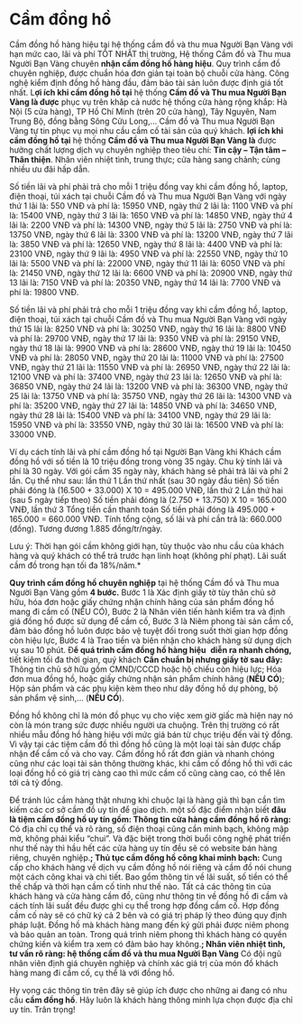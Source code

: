 # Cầm đồng hồ

Cầm đồng hồ hàng hiệu tại hệ thống cầm đồ và thu mua Người Bạn Vàng với hạn mức cao, lãi và phí TỐT NHẤT thị trường, Hệ thống Cầm đồ và Thu mua Người Bạn Vàng chuyên **nhận cầm đồng hồ hàng hiệu**. Quy trình cầm đồ chuyên nghiệp, được chuẩn hóa đơn giản tại toàn bộ chuỗi cửa hàng. Công nghệ kiểm định đồng hồ hàng đầu, đảm bảo tài sản luôn được định giá tốt nhất. L**ợi ích khi cầm đồng hồ tại** hệ thống **Cầm đồ và Thu mua Người Bạn Vàng là được** phục vụ trên khăp cả nước hệ thống cửa hàng rộng khắp: Hà Nội (5 cửa hàng), TP Hồ Chí Minh (trên 20 cửa hàng), Tây Nguyên, Nam Trung Bộ, đồng bằng Sông Cửu Long,… Cầm đồ và Thu mua Người Bạn Vàng tự tin phục vụ mọi nhu cầu cầm cố tài sản của quý khách. **lợi ích khi cầm đồng hồ tại** hệ thống **Cầm đồ và Thu mua Người Bạn Vàng là** được hưởng chất lượng dịch vụ chuyên nghiệp theo tiêu chí: **Tin cậy – Tận tâm – Thân thiện**. Nhân viên nhiệt tình, trung thực; cửa hàng sang chảnh; cùng nhiều ưu đãi hấp dẫn.

Số tiền lãi và phí phải trả cho mỗi 1 triệu đồng vay khi cầm đồng hồ, laptop, điện thoại, túi xách tại chuỗi Cầm đồ và Thu mua Người Bạn Vàng với ngày thứ 1 lãi là: 550 VNĐ và phí là: 15950 VNĐ, ngày thứ 2 lãi là: 1100 VNĐ và phí là: 15400 VNĐ, ngày thứ 3 lãi là: 1650 VNĐ và phí là: 14850 VNĐ, ngày thứ 4 lãi là: 2200 VNĐ và phí là: 14300 VNĐ, ngày thứ 5 lãi là: 2750 VNĐ và phí là: 13750 VNĐ, ngày thứ 6 lãi là: 3300 VNĐ và phí là: 13200 VNĐ, ngày thứ 7 lãi là: 3850 VNĐ và phí là: 12650 VNĐ, ngày thứ 8 lãi là: 4400 VNĐ và phí là: 23100 VNĐ, ngày thứ 9 lãi là: 4950 VNĐ và phí là: 22550 VNĐ, ngày thứ 10 lãi là: 5500 VNĐ và phí là: 22000 VNĐ, ngày thứ 11 lãi là: 6050 VNĐ và phí là: 21450 VNĐ, ngày thứ 12 lãi là: 6600 VNĐ và phí là: 20900 VNĐ, ngày thứ 13 lãi là: 7150 VNĐ và phí là: 20350 VNĐ, ngày thứ 14 lãi là: 7700 VNĐ và phí là: 19800 VNĐ.

Số tiền lãi và phí phải trả cho mỗi 1 triệu đồng vay khi cầm đồng hồ, laptop, điện thoại, túi xách tại chuỗi Cầm đồ và Thu mua Người Bạn Vàng với ngày thứ 15 lãi là: 8250 VNĐ và phí là: 30250 VNĐ, ngày thứ 16 lãi là: 8800 VNĐ và phí là: 29700 VNĐ, ngày thứ 17 lãi là: 9350 VNĐ và phí là: 29150 VNĐ, ngày thứ 18 lãi là: 9900 VNĐ và phí là: 28600 VNĐ, ngày thứ 19 lãi là: 10450 VNĐ và phí là: 28050 VNĐ, ngày thứ 20 lãi là: 11000 VNĐ và phí là: 27500 VNĐ, ngày thứ 21 lãi là: 11550 VNĐ và phí là: 26950 VNĐ, ngày thứ 22 lãi là: 12100 VNĐ và phí là: 37400 VNĐ, ngày thứ 23 lãi là: 12650 VNĐ và phí là: 36850 VNĐ, ngày thứ 24 lãi là: 13200 VNĐ và phí là: 36300 VNĐ, ngày thứ 25 lãi là: 13750 VNĐ và phí là: 35750 VNĐ, ngày thứ 26 lãi là: 14300 VNĐ và phí là: 35200 VNĐ, ngày thứ 27 lãi là: 14850 VNĐ và phí là: 34650 VNĐ, ngày thứ 28 lãi là: 15400 VNĐ và phí là: 34100 VNĐ, ngày thứ 29 lãi là: 15950 VNĐ và phí là: 33550 VNĐ, ngày thứ 30 lãi là: 16500 VNĐ và phí là: 33000 VNĐ.

Ví dụ cách tính lãi và phí cầm đồng hồ tại Người Bạn Vàng khi Khách cầm đồng hồ với số tiền là 10 triệu đồng trong vòng 35 ngày. Chu kỳ tính lãi và phí là 30 ngày. Với gói cầm 35 ngày này, khách hàng sẽ phải trả lãi và phí 2 lần. Cụ thể như sau: lần thứ 1 Lần thứ nhất (sau 30 ngày đầu tiên) Số tiền  phải đóng là (16.500 + 33.000) X 10 = 495.000 VNĐ, lần thứ 2 Lần thứ hai (sau 5 ngày tiếp theo) Số tiền  phải đóng là (2.750 + 13.750) X 10 = 165.000 VNĐ, lần thứ 3 Tổng tiền cần thanh toán  Số tiền  phải đóng là 495.000 + 165.000 = 660.000 VNĐ. Tính tổng cộng, số lãi và phí cần trả là: 660.000 (đồng). Tương đương 1.885 đồng/tr/ngày.

Lưu ý: Thời hạn gói cầm không giới hạn, tùy thuộc vào nhu cầu của khách hàng và quý khách có thể trả trước hạn linh hoạt (không phí phạt). Lãi suất cầm đồ trong hạn tối đa 18%/năm.*

**Quy trình cầm đồng hồ chuyên nghiệp** tại hệ thống Cầm đồ và Thu mua Người Bạn Vàng gồm **4 bước.** Bước 1 là Xác định giấy tờ tùy thân chủ sở hữu, hóa đơn hoặc giấy chứng nhận chính hãng của sản phẩm đồng hồ mang đi cầm cố (NẾU CÓ), Bước 2 là Nhân viên tiến hành kiểm tra và định giá đồng hồ được sử dụng để cầm cố, Bước 3 là Niêm phong tài sản cầm cố, đảm bảo đồng hồ luôn được bảo vệ tuyệt đối trong suốt thời gian hợp đồng còn hiệu lực, Bước 4 là Trao tiền và biên nhận cho khách hàng sử dụng dịch vụ sau 10 phút. Đ**ể quá trình cầm đồng hồ hàng hiệu**  **diễn ra nhanh chóng,** tiết kiệm tối đa thời gian, quý khách **Cần chuẩn bị nhưng giấy tờ sau đây:** Thông tin chủ sở hữu gồm CMND/CCCD hoặc hộ chiếu còn hiệu lực; Hóa đơn mua đồng hồ, hoặc giấy chứng nhận sản phẩm chính hãng (**NẾU CÓ**); Hộp sản phẩm và các phụ kiện kèm theo như dây đồng hồ dự phòng, bộ sản phẩm vệ sinh,… (**NẾU CÓ**).

Đồng hồ không chỉ là món đồ phục vụ cho việc xem giờ giấc mà hiện nay nó còn là món trang sức được nhiều người ưa chuộng. Trên thị trường có rất nhiều mẫu đồng hồ hàng hiệu với mức giá bán từ chục triệu đến vài tỷ đồng. Vì vậy tại các tiệm cầm đồ thì đồng hồ cũng là một loại tài sản được chấp nhận để cầm cố và cho vay. Cầm đồng hồ rất đơn giản và nhanh chóng cũng như các loại tài sản thông thường khác, khi cầm cố đồng hồ thì với các loại đồng hồ có giá trị càng cao thì mức cầm cố cũng càng cao, có thể lên tới cả tỷ đồng.

Để tránh lúc cầm hàng thật nhưng khi chuộc lại là hàng giả thì bạn cần tìm kiếm các cơ sở cầm đồ uy tín để giao dịch. một số đặc điểm nhận biết **đâu là tiệm cầm đồng hồ uy tín gồm: Thông tin cửa hàng cầm đồng hồ rõ ràng:** Có địa chỉ cụ thể và rõ ràng, số điện thoại cũng cần minh bạch, không mập mờ, không phải kiểu “chui”. Và đặc biệt trong thời buổi công nghệ phát triển như thế này thì hầu hết các cửa hàng uy tín đều sẽ có website bán hàng riêng, chuyên nghiệp.**; Thủ tục cầm đồng hồ công khai minh bạch:** Cung cấp cho khách hàng về dịch vụ cầm đồng hồ nói riêng và cầm đồ nói chung một cách công khai và chi tiết. Bao gồm thông tin về lãi suất, số tiền có thể thế chấp và thời hạn cầm cố tính như thế nào. Tất cả các thông tin của khách hàng và cửa hàng cầm đồ, cũng như thông tin về đồng hồ đi cầm và cách tính lãi suất đều được ghi cụ thể trong hợp đồng cầm cố. Hợp đồng cầm cố này sẽ có chữ ký cả 2 bên và có giá trị pháp lý theo đúng quy định pháp luật. Đồng hồ mà khách hàng mang đến ký gửi phải được niêm phong và bảo quản an toàn. Trong quá trình niêm phong thì khách hàng có quyền chứng kiến và kiểm tra xem có đảm bảo hay không.**; Nhân viên nhiệt tình, tư vấn rõ ràng: hệ thống cầm đồ và thu mua Người Bạn Vàng** Có đội ngũ nhân viên định giá chuyên nghiệp và chính xác giá trị của món đồ khách hàng mang đi cầm cố, cụ thể là với đồng hồ.

Hy vọng các thông tin trên đây sẽ giúp ích được cho những ai đang có nhu cầu **cầm đồng hồ**. Hãy luôn là khách hàng thông minh lựa chọn được địa chỉ uy tín. Trân trọng!
